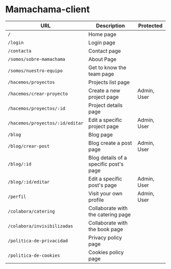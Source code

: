 # Mamachama-client

| URL                               | Description                                | Protected          |
| --------------------------------- | ------------------------------------------ | ------------------ |
| `/`                               | Home page                                  |                    |
| `/login`                          | Login page                                 |                    |
| `/contacta`                       | Contact page                               |                    |
| `/somos/sobre-mamachama`          | About Page                                 |                    |
| `/somos/nuestro-equipo`           | Get to know the team page                  |                    |
| `/hacemos/proyectos`              | Projects list page                         |                    |
| `/hacemos/crear-proyecto`         | Create a new project page                  | Admin, User        |
| `/hacemos/proyectos/:id`          | Project details page                       |                    |
| `/hacemos/proyectos/:id/editar`   | Edit a specific project page               | Admin, User        |
| `/blog`                           | Blog page                                  |                    |
| `/blog/crear-post`                | Blog create a post page                    | Admin, User        |
| `/blog/:id`                       | Blog details of a specific post's page     |                    |
| `/blog/:id/editar`                | Edit a specific post's page                | Admin, User        |
| `/perfil`                         | Visit your own profile                     | Admin, User        |
| `/colabora/catering`              | Collaborate with the catering page         |                    |
| `/colabora/invisibilizadas`       | Collaborate with the book page             |                    |
| `/politica-de-privacidad`         | Privacy policy page                        |                    |
| `/politica-de-cookies`            | Cookies policy page                        |                    |
